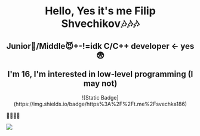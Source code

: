 <div id="header" align="center">
    <h1>Hello, Yes it's me Filip Shvechikov🎶🎶🎶</h1>
    <h2>Junior👿/Middle😈+-!=idk C/C++ developer <- yes😨<br><br>
    I'm 16, I'm interested in low-level programming (I may not)</h2>
    ![Static Badge](https://img.shields.io/badge/https%3A%2F%2Ft.me%2Fsvechka186)
</div>

<p>💓💓💓💓</p>
<img src="https://cdn.jsdelivr.net/gh/devicons/devicon@latest/icons/llvm/llvm-original.svg" />    
